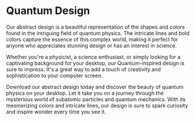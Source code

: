 <!--font:Poppins-->

# Quantum Design

Our abstract design is a beautiful representation of the shapes and colors found in the intriguing field of quantum physics. The intricate lines and bold colors capture the essence of this complex world, making it perfect for anyone who appreciates stunning design or has an interest in science.

Whether you're a physicist, a science enthusiast, or simply looking for a captivating background for your desktop, our Quantum-inspired design is sure to impress. It's a great way to add a touch of creativity and sophistication to your computer screen.

Download our abstract design today and discover the beauty of quantum physics on your desktop. Let it take you on a journey through the mysterious world of subatomic particles and quantum mechanics. With its mesmerizing colors and intricate lines, our design is sure to spark curiosity and inspire wonder every time you see it.

<!--

Write me markdown content of website with wallpaper:

"An abstract wallpaper inspired by the shapes and colors of quantum physics, with bold colors and intricate lines."

The header of the page should not be copy of the text but rather a real content of the website which is using this wallpaper.


---


# Quantum Wallpaper

Enhance your desktop with our abstract wallpaper inspired by the fascinating world of quantum physics. The wallpaper features bold colors and intricate lines that capture the essence of this complex field.

Whether you're a physicist, science enthusiast, or just appreciate beautiful design, our Quantum Wallpaper is sure to impress. It's perfect for adding a touch of creativity and sophistication to your computer screen.

Download now and experience the beauty of quantum physics on your desktop!


---


Heading should not include word "wallpaper". The website should not be about the wallpaper itself, wallpaper is just a related background, rewrite whole content.


---


# Explore the Quantum World with Our Abstract Design

Our abstract design is inspired by the fascinating shapes and colors of quantum physics. The intricate lines and bold colors capture the essence of this complex field, making it perfect for anyone who appreciates beautiful design or has an interest in science.

Whether you're a physicist, a science enthusiast, or just looking for a stunning background for your desktop, our Quantum-inspired design is sure to impress. It's a great way to add a touch of creativity and sophistication to your computer screen.

Download now and explore the beauty of quantum physics on your desktop. Let our abstract design take you on a journey through the mysterious world of subatomic particles and quantum mechanics.


---


Heading is too long, rewrite whole content.


---


# Discover the Beauty of Quantum Physics with Our Abstract Design

Our abstract design is a stunning representation of the shapes and colors found in the fascinating world of quantum physics. The intricate lines and bold colors capture the essence of this complex field, making it perfect for anyone who appreciates beautiful design or has an interest in science.

Whether you're a physicist, a science enthusiast, or just looking for a captivating background for your desktop, our Quantum-inspired design is sure to impress. It's a great way to add a touch of creativity and sophistication to your computer screen.

Experience the beauty of quantum physics on your desktop by downloading our abstract design today. Let it take you on a journey through the mysterious world of subatomic particles and quantum mechanics. With its mesmerizing colors and intricate lines, our design is sure to inspire awe and wonder every time you see it.


---


Heading is too long, rewrite whole content.


---


# Explore the Fascinating World of Quantum Physics with Our Abstract Design

Our abstract design is a beautiful representation of the shapes and colors found in the intriguing field of quantum physics. The intricate lines and bold colors capture the essence of this complex world, making it perfect for anyone who appreciates stunning design or has an interest in science.

Whether you're a physicist, a science enthusiast, or simply looking for a captivating background for your desktop, our Quantum-inspired design is sure to impress. It's a great way to add a touch of creativity and sophistication to your computer screen.

Download our abstract design today and discover the beauty of quantum physics on your desktop. Let it take you on a journey through the mysterious world of subatomic particles and quantum mechanics. With its mesmerizing colors and intricate lines, our design is sure to spark curiosity and inspire wonder every time you see it.


---


Write me a Google font which is best fitting for the website.

Pick from the list:
- Open Sans
- Playfair Display
- Lato
- Barlow Condensed
- Dancing Script
- Lobster
- Roboto
- Futura
- Alegreya
- Inter
- Great Vibes
- Poppins
- Montserrat
- Orbitron
- Raleway
- IBM Plex Sans
- Exo 2


Write just the font name nothing else.


---


Poppins

-->
